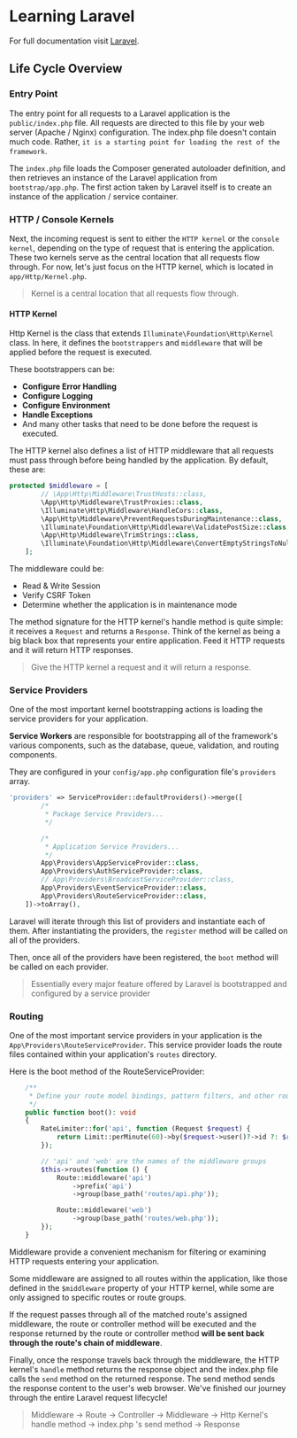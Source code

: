 # Learning Laravel

For full documentation visit [Laravel](https://laravel.com/).

## Life Cycle Overview

### Entry Point

The entry point for all requests to a Laravel application is the `public/index.php` file. All requests are directed to this file by your web server (Apache / Nginx) configuration. The index.php file doesn't contain much code. Rather, `it is a starting point for loading the rest of the framework`.

The `index.php` file loads the Composer generated autoloader definition, and then retrieves an instance of the Laravel application from `bootstrap/app.php`. The first action taken by Laravel itself is to create an instance of the application / service container.

### HTTP / Console Kernels

Next, the incoming request is sent to either the `HTTP kernel` or the `console kernel`, depending on the type of request that is entering the application. These two kernels serve as the central location that all requests flow through. For now, let's just focus on the HTTP kernel, which is located in `app/Http/Kernel.php`.

> Kernel is a central location that all requests flow through.

#### HTTP Kernel

Http Kernel is the class that extends `Illuminate\Foundation\Http\Kernel` class. In here, it defines the `bootstrappers` and `middleware` that will be applied before the request is executed.

These bootstrappers can be:

-   **Configure Error Handling**
-   **Configure Logging**
-   **Configure Environment**
-   **Handle Exceptions**
-   And many other tasks that need to be done before the request is executed.

The HTTP kernel also defines a list of HTTP middleware that all requests must pass through before being handled by the application. By default, these are:

```php
protected $middleware = [
        // \App\Http\Middleware\TrustHosts::class,
        \App\Http\Middleware\TrustProxies::class,
        \Illuminate\Http\Middleware\HandleCors::class,
        \App\Http\Middleware\PreventRequestsDuringMaintenance::class,
        \Illuminate\Foundation\Http\Middleware\ValidatePostSize::class,
        \App\Http\Middleware\TrimStrings::class,
        \Illuminate\Foundation\Http\Middleware\ConvertEmptyStringsToNull::class,
    ];
```

The middleware could be:

-   Read & Write Session
-   Verify CSRF Token
-   Determine whether the application is in maintenance mode

The method signature for the HTTP kernel's handle method is quite simple: it receives a `Request` and returns a `Response`. Think of the kernel as being a big black box that represents your entire application. Feed it HTTP requests and it will return HTTP responses.

> Give the HTTP kernel a request and it will return a response.

### Service Providers

One of the most important kernel bootstrapping actions is loading the service providers for your application.

**Service Workers** are responsible for bootstrapping all of the framework's various components, such as the database, queue, validation, and routing components.

They are configured in your `config/app.php` configuration file's `providers` array.

```php
'providers' => ServiceProvider::defaultProviders()->merge([
        /*
         * Package Service Providers...
         */

        /*
         * Application Service Providers...
         */
        App\Providers\AppServiceProvider::class,
        App\Providers\AuthServiceProvider::class,
        // App\Providers\BroadcastServiceProvider::class,
        App\Providers\EventServiceProvider::class,
        App\Providers\RouteServiceProvider::class,
    ])->toArray(),
```

Laravel will iterate through this list of providers and instantiate each of them. After instantiating the providers, the `register` method will be called on all of the providers.

Then, once all of the providers have been registered, the `boot` method will be called on each provider.

> Essentially every major feature offered by Laravel is bootstrapped and configured by a service provider

### Routing

One of the most important service providers in your application is the `App\Providers\RouteServiceProvider`. This service provider loads the route files contained within your application's `routes` directory.

Here is the boot method of the RouteServiceProvider:

```php
    /**
     * Define your route model bindings, pattern filters, and other route configuration.
     */
    public function boot(): void
    {
        RateLimiter::for('api', function (Request $request) {
            return Limit::perMinute(60)->by($request->user()?->id ?: $request->ip());
        });

        // 'api' and 'web' are the names of the middleware groups
        $this->routes(function () {
            Route::middleware('api')
                ->prefix('api')
                ->group(base_path('routes/api.php'));

            Route::middleware('web')
                ->group(base_path('routes/web.php'));
        });
    }
```

Middleware provide a convenient mechanism for filtering or examining HTTP requests entering your application.

Some middleware are assigned to all routes within the application, like those defined in the `$middleware` property of your HTTP kernel, while some are only assigned to specific routes or route groups.

If the request passes through all of the matched route's assigned middleware, the route or controller method will be executed and the response returned by the route or controller method **will be sent back through the route's chain of middleware**.

Finally, once the response travels back through the middleware, the HTTP kernel's `handle` method returns the response object and the index.php file calls the `send` method on the returned response. The send method sends the response content to the user's web browser. We've finished our journey through the entire Laravel request lifecycle!

> Middleware -> Route -> Controller -> Middleware -> Http Kernel's handle method -> index.php 's send method -> Response
